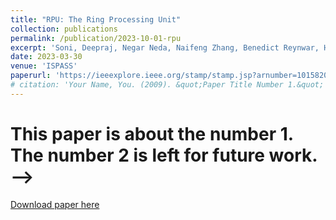 ```yaml
---
title: "RPU: The Ring Processing Unit"
collection: publications
permalink: /publication/2023-10-01-rpu
excerpt: 'Soni, Deepraj, Negar Neda, Naifeng Zhang, Benedict Reynwar, Homer Gamil, Benjamin Heyman, Mohammed Nabeel et al. "RPU: The Ring Processing Unit." In 2023 IEEE International Symposium on Performance Analysis of Systems and Software (ISPASS), pp. 272-282. IEEE, 2023.'
date: 2023-03-30
venue: 'ISPASS'
paperurl: 'https://ieeexplore.ieee.org/stamp/stamp.jsp?arnumber=10158208'
# citation: 'Your Name, You. (2009). &quot;Paper Title Number 1.&quot; <i>Journal 1</i>. 1(1).'
---
```

# This paper is about the number 1. The number 2 is left for future work. -->

[Download paper here](https://ieeexplore.ieee.org/stamp/stamp.jsp?arnumber=10158208)

<!-- Recommended citation: Your Name, You. (2009). "Paper Title Number 1." <i>Journal 1</i>. 1(1). -->
